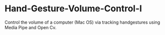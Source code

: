 # Hand-Gesture-Volume-Control-I

Control the volume of a computer (Mac OS) via tracking handgestures using Media Pipe and Open Cv.
